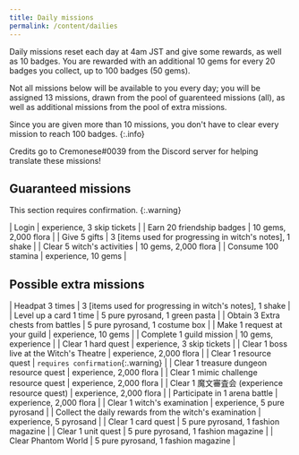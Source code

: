 ```yaml
---
title: Daily missions
permalink: /content/dailies
---
```


Daily missions reset each day at 4am JST and give some rewards, as well as 10
badges. You are rewarded with an additional 10 gems for every 20 badges you
collect, up to 100 badges (50 gems).

Not all missions below will be available to you every day; you will be assigned
13 missions, drawn from the pool of guarenteed missions (all), as well as
additional missions from the pool of extra missions.

Since you are given more than 10 missions, you don't have to clear every mission
to reach 100 badges.
{:.info}

Credits go to Cremonese#0039 from the Discord server for helping translate these
missions!

## Guaranteed missions

This section requires confirmation.
{:.warning}

| Login                      | experience, 3 skip tickets                               |
| Earn 20 friendship badges  | 10 gems, 2,000 flora                                     |
| Give 5 gifts               | 3 [items used for progressing in witch's notes], 1 shake |
| Clear 5 witch's activities | 10 gems, 2,000 flora                                     |
| Consume 100 stamina        | experience, 10 gems                                      |

## Possible extra missions

| Headpat 3 times                                        | 3 [items used for progressing in witch's notes], 1 shake |
| Level up a card 1 time                                 | 5 pure pyrosand, 1 green pasta                           |
| Obtain 3 Extra chests from battles                     | 5 pure pyrosand, 1 costume box                           |
| Make 1 request at your guild                           | experience, 10 gems                                      |
| Complete 1 guild mission                               | 10 gems, experience                                      |
| Clear 1 hard quest                                     | experience, 3 skip tickets                               |
| Clear 1 boss live at the Witch's Theatre               | experience, 2,000 flora                                  |
| Clear 1 resource quest                                 | `requires confirmation`{:.warning}                       |
| Clear 1 treasure dungeon resource quest                | experience, 2,000 flora                                  |
| Clear 1 mimic challenge resource quest                 | experience, 2,000 flora                                  |
| Clear 1 魔文審査会 (experience resource quest)         | experience, 2,000 flora                                  |
| Participate in 1 arena battle                          | experience, 2,000 flora                                  |
| Clear 1 witch's examination                            | experience, 5 pure pyrosand                              |
| Collect the daily rewards from the witch's examination | experience, 5 pyrosand                                   |
| Clear 1 card quest                                     | 5 pure pyrosand, 1 fashion magazine                      |
| Clear 1 unit quest                                     | 5 pure pyrosand, 1 fashion magazine                      |
| Clear Phantom World                                    | 5 pure pyrosand, 1 fashion magazine                      |
